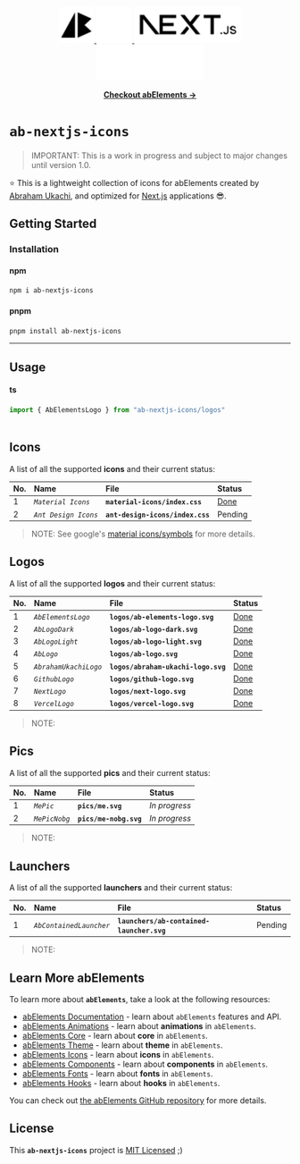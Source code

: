 <p align="center">
  <!-- Ab - Logo - Light Mode --> 
  <a href="https://abraham-ukachi.vercel.app/#gh-light-mode-only" target="_blank">
    <img src="./.github/ab-logo-light.svg" alt="Ab Logo on Light" width="64" height="64" />
  </a>

  <!-- Ab - Logo - Dark Mode --> 
  <a href="https://abraham-ukachi.vercel.app/#gh-dark-mode-only" target="_blank">
    <img src="./.github/ab-logo-dark.svg" alt="Ab Logo on Dark" width="64" height="64" />
  </a>

  <!-- Next.js - Logo Name - Light Mode -->
  <a href="https://nextjs.org/#gh-light-mode-only" target="_blank">
    <img src="./.github/nextjs-logoname-light.svg" alt="Next.js LogoName on Light" width="192" height="64" />
  </a>

  <!-- Next.js - Logo Name - Dark Mode -->
  <a href="https://nextjs.org/#gh-dark-mode-only" target="_blank">
    <img src="./.github/nextjs-logoname-dark.svg" alt="Next.js LogoName on Dark" width="192" height="64" />
  </a>

</p>


<p align="center">
    <a href="https://ab-elements.vercel.app/docs/icons" target="_blank"><b>Checkout abElements &rarr;</b></a>
</p>


# `ab-nextjs-icons`

> IMPORTANT: This is a work in progress and subject to major changes until version 1.0.


⭐️ This is a lightweight collection of icons for abElements created by [Abraham Ukachi](https://github.com/abraham-ukachi), and optimized for [Next.js](https://nextjs.org/docs) applications 😎. 



## Getting Started

### Installation

#### npm

```bash
npm i ab-nextjs-icons 
```

#### pnpm

```bash
pnpm install ab-nextjs-icons 
```

---


## Usage

#### ts
```ts
import { AbElementsLogo } from "ab-nextjs-icons/logos"
 
```


## Icons

A list of all the supported **icons** and their current status:

| No. | Name | File | Status |
|:----|:-----|:-----|:-------|
| 1 | *`Material Icons`* | **`material-icons/index.css`** | [Done](./material-icons/index.css) |
| 2 | *`Ant Design Icons`* | **`ant-design-icons/index.css`** | Pending |

> NOTE: See google's [material icons/symbols](https://fonts.google.com/icons) for more details.



## Logos 

A list of all the supported **logos** and their current status:

| No. | Name | File | Status |
|:----|:-----|:-----|:-------|
| 1 | *`AbElementsLogo`* | **`logos/ab-elements-logo.svg`** | [Done](./logos/ab-elements-logo.svg) |
| 2 | *`AbLogoDark`* | **`logos/ab-logo-dark.svg`** | [Done](./logos/ab-logo-dark.svg) |
| 3 | *`AbLogoLight`* | **`logos/ab-logo-light.svg`** | [Done](./logos/ab-logo-light.svg) |
| 4 | *`AbLogo`* | **`logos/ab-logo.svg`** | [Done](./logos/ab-logo.svg) |
| 5 | *`AbrahamUkachiLogo`* | **`logos/abraham-ukachi-logo.svg`** | [Done](./logos/abraham-ukachi-logo.svg) |
| 6 | *`GithubLogo`* | **`logos/github-logo.svg`** | [Done](./logos/github-logo.svg) |
| 7 | *`NextLogo`* | **`logos/next-logo.svg`** | [Done](./logos/next-logo.svg) |
| 8 | *`VercelLogo`* | **`logos/vercel-logo.svg`** | [Done](./logos/vercel-logo.svg) |

> NOTE:



## Pics 

A list of all the supported **pics** and their current status:

| No. | Name | File | Status |
|:----|:-----|:-----|:-------|
| 1 | *`MePic`* | **`pics/me.svg`** | *In progress* |
| 2 | *`MePicNobg`* | **`pics/me-nobg.svg`** | *In progress* |

> NOTE:




## Launchers 

A list of all the supported **launchers** and their current status:

| No. | Name | File | Status |
|:----|:-----|:-----|:-------|
| 1 | *`AbContainedLauncher`* | **`launchers/ab-contained-launcher.svg`** | Pending |

> NOTE:






## Learn More abElements

To learn more about **`abElements`**, take a look at the following resources:

- [abElements Documentation](https://ab-elements.vercel.app/docs) - learn about `abElements` features and API.
- [abElements Animations](https://ab-elements.vercel.app/docs/animations) - learn about **animations** in `abElements`.
- [abElements Core](https://ab-elements.vercel.app/docs/core) - learn about **core** in `abElements`.
- [abElements Theme](https://ab-elements.vercel.app/docs/theme) - learn about **theme** in `abElements`.
- [abElements Icons](https://ab-elements.vercel.app/docs/icons) - learn about **icons** in `abElements`.
- [abElements Components](https://ab-elements.vercel.app/docs/components) - learn about **components** in `abElements`. 
- [abElements Fonts](https://ab-elements.vercel.app/docs/fonts) - learn about **fonts** in `abElements`. 
- [abElements Hooks](https://ab-elements.vercel.app/docs/hooks) - learn about **hooks** in `abElements`. 

You can check out [the abElements GitHub repository](https://github.com/abraham-ukachi/ab-elements-app) for more details.


## License

This **`ab-nextjs-icons`** project is [MIT Licensed](./LICENSE) ;)



